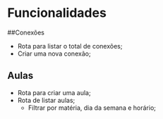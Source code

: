# Funcionalidades

##Conexões

- Rota para listar o total de conexões;
- Criar uma nova conexão;

## Aulas
- Rota para criar uma aula;
- Rota de listar aulas;
  - Filtrar por matéria, dia da semana e horário;


